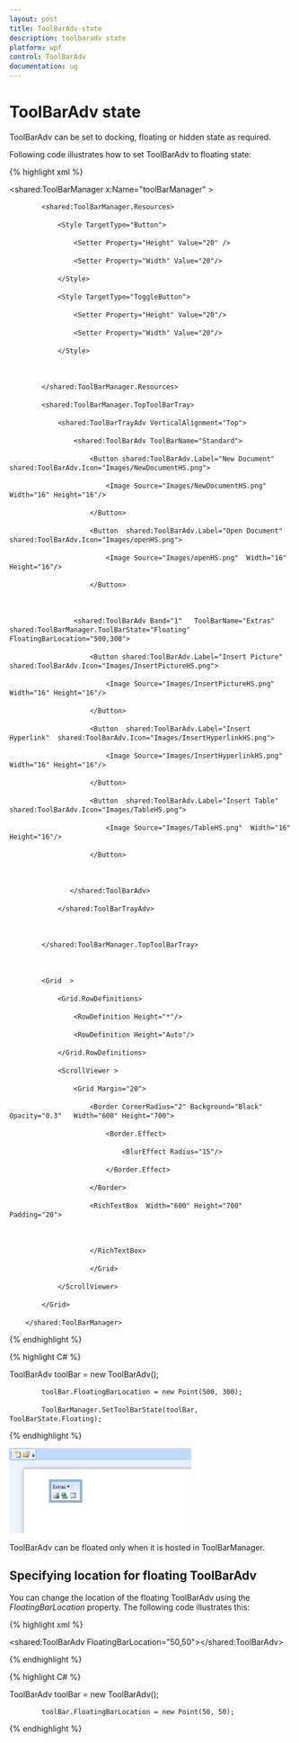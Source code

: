 ```yaml
---
layout: post
title: ToolBarAdv-state
description: toolbaradv state
platform: wpf
control: ToolBarAdv
documentation: ug
---
```


# ToolBarAdv state

ToolBarAdv can be set to docking, floating or hidden state as required.    

Following code illustrates how to set ToolBarAdv to floating state:


{% highlight xml %}



<shared:ToolBarManager x:Name="toolBarManager" >



            <shared:ToolBarManager.Resources>

                <Style TargetType="Button">

                    <Setter Property="Height" Value="20" />

                    <Setter Property="Width" Value="20"/>

                </Style>

                <Style TargetType="ToggleButton">

                    <Setter Property="Height" Value="20"/>

                    <Setter Property="Width" Value="20"/>

                </Style>



            </shared:ToolBarManager.Resources>

            <shared:ToolBarManager.TopToolBarTray>

                <shared:ToolBarTrayAdv VerticalAlignment="Top">

                    <shared:ToolBarAdv ToolBarName="Standard">

                        <Button shared:ToolBarAdv.Label="New Document" shared:ToolBarAdv.Icon="Images/NewDocumentHS.png">

                            <Image Source="Images/NewDocumentHS.png" Width="16" Height="16"/>

                        </Button>

                        <Button  shared:ToolBarAdv.Label="Open Document" shared:ToolBarAdv.Icon="Images/openHS.png">

                            <Image Source="Images/openHS.png"  Width="16" Height="16"/>

                        </Button>



                    <shared:ToolBarAdv Band="1"   ToolBarName="Extras" shared:ToolBarManager.ToolBarState="Floating" FloatingBarLocation="500,300">

                        <Button shared:ToolBarAdv.Label="Insert Picture"  shared:ToolBarAdv.Icon="Images/InsertPictureHS.png">

                            <Image Source="Images/InsertPictureHS.png"  Width="16" Height="16"/>

                        </Button>

                        <Button  shared:ToolBarAdv.Label="Insert Hyperlink"  shared:ToolBarAdv.Icon="Images/InsertHyperlinkHS.png">

                            <Image Source="Images/InsertHyperlinkHS.png"  Width="16" Height="16"/>

                        </Button>

                        <Button  shared:ToolBarAdv.Label="Insert Table"  shared:ToolBarAdv.Icon="Images/TableHS.png">

                            <Image Source="Images/TableHS.png"  Width="16" Height="16"/>

                        </Button>



                   </shared:ToolBarAdv>

                </shared:ToolBarTrayAdv>



            </shared:ToolBarManager.TopToolBarTray>



            <Grid  >

                <Grid.RowDefinitions>

                    <RowDefinition Height="*"/>

                    <RowDefinition Height="Auto"/>

                </Grid.RowDefinitions>

                <ScrollViewer >

                    <Grid Margin="20">

                        <Border CornerRadius="2" Background="Black" Opacity="0.3"   Width="600" Height="700">

                            <Border.Effect>

                                <BlurEffect Radius="15"/>

                            </Border.Effect>

                        </Border>

                        <RichTextBox  Width="600" Height="700" Padding="20">



                        </RichTextBox>

                        </Grid>

                </ScrollViewer>

            </Grid>

        </shared:ToolBarManager>


{% endhighlight %}

{% highlight C# %}

ToolBarAdv toolBar = new ToolBarAdv();

            toolBar.FloatingBarLocation = new Point(500, 300);

            ToolBarManager.SetToolBarState(toolBar, ToolBarState.Floating);



{% endhighlight %}

![](ToolBarAdv-state_images/ToolBarAdv-state_img1.png)



ToolBarAdv can be floated only when it is hosted in ToolBarManager. 

## Specifying location for floating ToolBarAdv

You can change the location of the floating ToolBarAdv using the _FloatingBarLocation_ property. The following code illustrates this:



{% highlight xml %}

<shared:ToolBarAdv FloatingBarLocation="50,50"></shared:ToolBarAdv>

{% endhighlight %}



{% highlight C# %}



ToolBarAdv toolBar = new ToolBarAdv();

            toolBar.FloatingBarLocation = new Point(50, 50);


{% endhighlight %}


